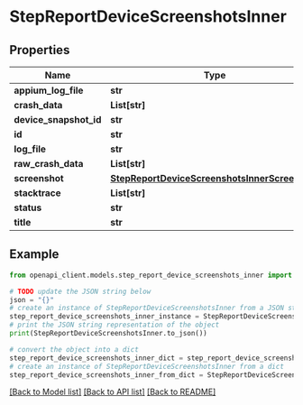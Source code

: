 # StepReportDeviceScreenshotsInner


## Properties

Name | Type | Description | Notes
------------ | ------------- | ------------- | -------------
**appium_log_file** | **str** |  | [optional] 
**crash_data** | **List[str]** |  | [optional] 
**device_snapshot_id** | **str** |  | [optional] 
**id** | **str** |  | [optional] 
**log_file** | **str** |  | [optional] 
**raw_crash_data** | **List[str]** |  | [optional] 
**screenshot** | [**StepReportDeviceScreenshotsInnerScreenshot**](StepReportDeviceScreenshotsInnerScreenshot.md) |  | [optional] 
**stacktrace** | **List[str]** |  | [optional] 
**status** | **str** |  | [optional] 
**title** | **str** |  | [optional] 

## Example

```python
from openapi_client.models.step_report_device_screenshots_inner import StepReportDeviceScreenshotsInner

# TODO update the JSON string below
json = "{}"
# create an instance of StepReportDeviceScreenshotsInner from a JSON string
step_report_device_screenshots_inner_instance = StepReportDeviceScreenshotsInner.from_json(json)
# print the JSON string representation of the object
print(StepReportDeviceScreenshotsInner.to_json())

# convert the object into a dict
step_report_device_screenshots_inner_dict = step_report_device_screenshots_inner_instance.to_dict()
# create an instance of StepReportDeviceScreenshotsInner from a dict
step_report_device_screenshots_inner_from_dict = StepReportDeviceScreenshotsInner.from_dict(step_report_device_screenshots_inner_dict)
```
[[Back to Model list]](../README.md#documentation-for-models) [[Back to API list]](../README.md#documentation-for-api-endpoints) [[Back to README]](../README.md)


